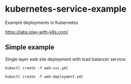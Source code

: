 # kubernetes-service-example
Example deployments in Kubernetes

https://labs.play-with-k8s.com/

## Simple example
Single layer web site deployment with load balancer service:

`kubectl create -f web-svc.yml`

`kubectl create -f web-deployment.yml`